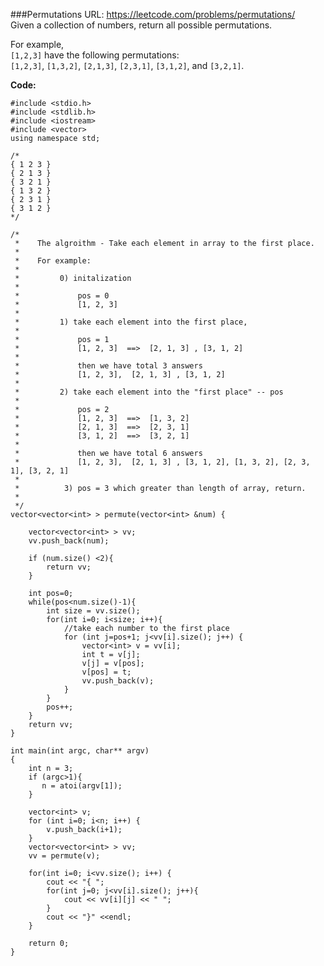 ###Permutations
URL: https://leetcode.com/problems/permutations/</br>
Given a collection of numbers, return all possible permutations.

For example,</br>
`[1,2,3]` have the following permutations:</br>
`[1,2,3]`, `[1,3,2]`, `[2,1,3]`, `[2,3,1]`, `[3,1,2]`, and `[3,2,1]`.

__Code:__

	#include <stdio.h>
	#include <stdlib.h>
	#include <iostream>
	#include <vector>
	using namespace std;

	/*
	{ 1 2 3 }
	{ 2 1 3 }
	{ 3 2 1 }
	{ 1 3 2 }
	{ 2 3 1 }
	{ 3 1 2 }
	*/

	/*
	 *    The algroithm - Take each element in array to the first place.
	 *
	 *    For example: 
	 *    
	 *         0) initalization 
	 * 
	 *             pos = 0
	 *             [1, 2, 3]   
	 *
	 *         1) take each element into the first place, 
	 *
	 *             pos = 1
	 *             [1, 2, 3]  ==>  [2, 1, 3] , [3, 1, 2] 
	 *
	 *             then we have total 3 answers
	 *             [1, 2, 3],  [2, 1, 3] , [3, 1, 2] 
	 *            
	 *         2) take each element into the "first place" -- pos 
	 *
	 *             pos = 2
	 *             [1, 2, 3]  ==>  [1, 3, 2]
	 *             [2, 1, 3]  ==>  [2, 3, 1]
	 *             [3, 1, 2]  ==>  [3, 2, 1] 
	 *
	 *             then we have total 6 answers
	 *             [1, 2, 3],  [2, 1, 3] , [3, 1, 2], [1, 3, 2], [2, 3, 1], [3, 2, 1]
	 *
	 *          3) pos = 3 which greater than length of array, return.
	 *
	 */
	vector<vector<int> > permute(vector<int> &num) {
	    
	    vector<vector<int> > vv;
	    vv.push_back(num);

	    if (num.size() <2){
	        return vv;
	    }
	        
	    int pos=0;
	    while(pos<num.size()-1){
	        int size = vv.size();
	        for(int i=0; i<size; i++){
	            //take each number to the first place
	            for (int j=pos+1; j<vv[i].size(); j++) {
	                vector<int> v = vv[i];
	                int t = v[j]; 
	                v[j] = v[pos];
	                v[pos] = t;
	                vv.push_back(v);
	            }
	        }
	        pos++;
	    }
	    return vv;
	}

	int main(int argc, char** argv)
	{
	    int n = 3;
	    if (argc>1){
	       n = atoi(argv[1]); 
	    }

	    vector<int> v;
	    for (int i=0; i<n; i++) {
	        v.push_back(i+1);
	    }
	    vector<vector<int> > vv;
	    vv = permute(v);
	    
	    for(int i=0; i<vv.size(); i++) {
	        cout << "{ ";
	        for(int j=0; j<vv[i].size(); j++){
	            cout << vv[i][j] << " ";
	        }
	        cout << "}" <<endl;
	    }

	    return 0;
	}